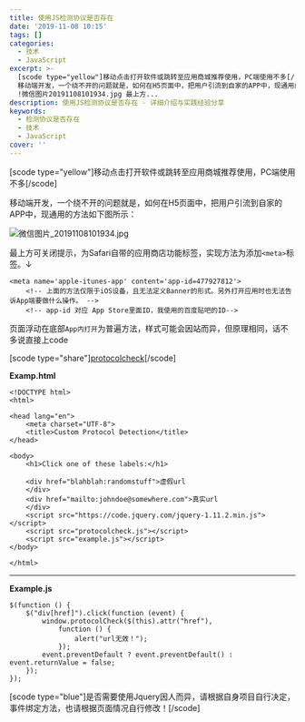 ```yaml
---
title: 使用JS检测协议是否存在
date: '2019-11-08 10:15'
tags: []
categories:
  - 技术
  - JavaScript
excerpt: >-
  [scode type="yellow"]移动点击打开软件或跳转至应用商城推荐使用，PC端使用不多[/scode]
  移动端开发，一个绕不开的问题就是，如何在H5页面中，把用户引流到自家的APP中，现通用的方法如下图所示： <!--more-->
  !微信图片20191108101934.jpg 最上方...
description: 使用JS检测协议是否存在 - 详细介绍与实践经验分享
keywords:
  - 检测协议是否存在
  - 技术
  - JavaScript
cover: ''
---
```


[scode type="yellow"]移动点击打开软件或跳转至应用商城推荐使用，PC端使用不多[/scode]

移动端开发，一个绕不开的问题就是，如何在H5页面中，把用户引流到自家的APP中，现通用的方法如下图所示：

<!--more-->

![微信图片_20191108101934.jpg](266283327.jpg)

最上方可关闭提示，为Safari自带的应用商店功能标签，实现方法为添加`<meta>`标签。↓

```
<meta name='apple-itunes-app' content='app-id=477927812'>
    <!-- 上面的方法仅限于iOS设备，且无法定义Banner的形式。另外打开应用时也无法告诉App端要做什么操作。 -->
    <!-- app-id 对应 App Store里面ID，我使用的百度贴吧的ID-->
```

页面浮动在底部`App内打开`为普遍方法，样式可能会因站而异，但原理相同，话不多说直接上code

[scode type="share"][protocolcheck][2][/scode]

**Examp.html**

```
<!DOCTYPE html>
<html>

<head lang="en">
    <meta charset="UTF-8">
    <title>Custom Protocol Detection</title>
</head>

<body>
    <h1>Click one of these labels:</h1>

    <div href="blahblah:randomstuff">虚假url
    </div>
    <div href="mailto:johndoe@somewhere.com">真实url
    </div>
    <script src="https://code.jquery.com/jquery-1.11.2.min.js"></script>
    <script src="protocolcheck.js"></script>
    <script src="example.js"></script>
</body>

</html>
```

---

**Example.js**

```
$(function () {
    $("div[href]").click(function (event) {
        window.protocolCheck($(this).attr("href"),
            function () {
                alert("url无效！");
            });
        event.preventDefault ? event.preventDefault() : event.returnValue = false;
    });
});
```

[scode type="blue"]是否需要使用Jquery因人而异，请根据自身项目自行决定，事件绑定方法，也请根据页面情况自行修改！[/scode]

[2]: https://github.com/ismailhabib/custom-protocol-detection
